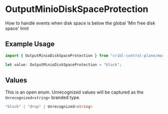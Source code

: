 # OutputMinioDiskSpaceProtection

How to handle events when disk space is below the global 'Min free disk space' limit

## Example Usage

```typescript
import { OutputMinioDiskSpaceProtection } from "cribl-control-plane/models";

let value: OutputMinioDiskSpaceProtection = "block";
```

## Values

This is an open enum. Unrecognized values will be captured as the `Unrecognized<string>` branded type.

```typescript
"block" | "drop" | Unrecognized<string>
```